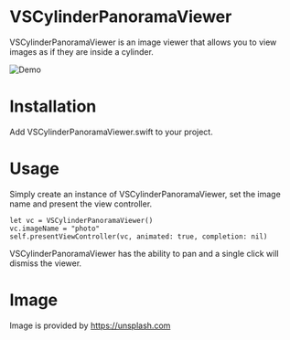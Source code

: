 VSCylinderPanoramaViewer
============


VSCylinderPanoramaViewer is an image viewer that allows you to view images as if they are inside a cylinder.

![Demo](https://github.com/veasoftware/VSCylinderPanoramaViewer/raw/master/VSCylinderPanoramaViewer.gif)


Installation
============


Add VSCylinderPanoramaViewer.swift to your project.


Usage
=====

Simply create an instance of VSCylinderPanoramaViewer, set the image name and present the view controller.

```
let vc = VSCylinderPanoramaViewer()
vc.imageName = "photo"
self.presentViewController(vc, animated: true, completion: nil)
```

VSCylinderPanoramaViewer has the ability to pan and a single click will dismiss the viewer.

Image
=====

Image is provided by https://unsplash.com
